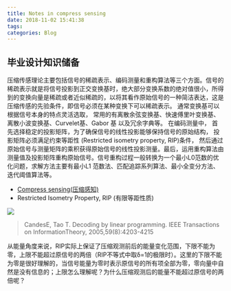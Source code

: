 ```yaml
---
title: Notes in compress sensing
date: 2018-11-02 15:41:38
tags:
categories: Blog
---
```


## 毕业设计知识储备

压缩传感理论主要包括信号的稀疏表示、编码测量和重构算法等三个方面。信号的稀疏表示就是将信号投影到正交变换基时，绝大部分变换系数的绝对值很小，所得到的变换向量是稀疏或者近似稀疏的，以将其看作原始信号的一种简洁表达，这是压缩传感的先验条件，即信号必须在某种变换下可以稀疏表示。 通常变换基可以根据信号本身的特点灵活选取， 常用的有离散余弦变换基、快速傅里叶变换基、离散小波变换基、Curvelet基、Gabor 基 以及冗余字典等。 在编码测量中， 首先选择稳定的投影矩阵，为了确保信号的线性投影能够保持信号的原始结构， 投影矩阵必须满足约束等距性 (Restricted isometry property, RIP)条件， 然后通过原始信号与测量矩阵的乘积获得原始信号的线性投影测量。最后，运用重构算法由测量值及投影矩阵重构原始信号。信号重构过程一般转换为一个最小L0范数的优化问题，求解方法主要有最小L1 范数法、匹配追踪系列算法、最小全变分方法、迭代阈值算法等。

- [Compress sensing(压缩感知)](http://www.math.umu.se/digitalAssets/115/115905_csfornasierrauhut.pdf)
- Restricted Isometry Property, RIP (有限等距性质)

![](/uploads/rip.png)

<!-- <img src="rip.png" width="300" hegiht="90" align=center/> -->

> CandesE, Tao T. Decoding by linear programming. IEEE Transactions on InformationTheory, 2005,59(8):4203-4215

从能量角度来说，RIP实际上保证了压缩观测前后的能量变化范围，下限不能为零，上限不能超过原信号的两倍（RIP不等式中取δ=1的极限时）。这里的下限不能为零是很好理解的，当信号能量为零时表示原信号的所有项全部为零，零向量中自然是没有信息的；上限怎么理解呢？为什么压缩观测后的能量不能超过原信号的两倍呢？